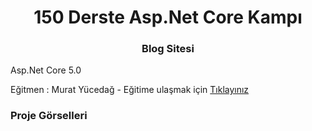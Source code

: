 <h1 align="center">150 Derste Asp.Net Core Kampı</h1>
<h3 align="center">Blog Sitesi</h3>
<p> Asp.Net Core 5.0 </p>
<p>Eğitmen : Murat Yücedağ - Eğitime ulaşmak için  <a href="https://www.youtube.com/watch?v=HXKnDUb06iw&list=PLKnjBHu2xXNNkinaVhPqPZG0ubaLN63ci" target="_blank">Tıklayınız</a></p>

<h3>Proje Görselleri</h3>


